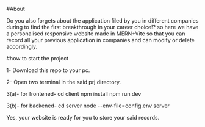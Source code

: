 
#About

Do you also forgets about the application filed by you in different companies during to find the first breakthrough in your career choice!? 
so here we have a personalised responsive website made in MERN+Vite so that you can record all your previous application in companies and can modify or delete accordingly.

#how to start the project

1- Download this repo to your pc.

2- Open two terminal in the said prj directory.

3(a)- for frontened-
cd client
npm install
npm run dev

3(b)- for backened-
cd server
node --env-file=config.env server

Yes, your website is ready for you to store your said records. 
